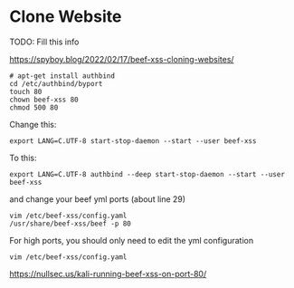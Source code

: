 # Clone Website

TODO: Fill this info

https://spyboy.blog/2022/02/17/beef-xss-cloning-websites/

```
# apt-get install authbind
cd /etc/authbind/byport
touch 80
chown beef-xss 80
chmod 500 80
```

Change this:

```
export LANG=C.UTF-8 start-stop-daemon --start --user beef-xss
```

To this:

```
export LANG=C.UTF-8 authbind --deep start-stop-daemon --start --user beef-xss
```

and change your beef yml ports (about line 29)

```
vim /etc/beef-xss/config.yaml
/usr/share/beef-xss/beef -p 80
```

For high ports, you should only need to edit the yml configuration

```
vim /etc/beef-xss/config.yaml
```

https://nullsec.us/kali-running-beef-xss-on-port-80/